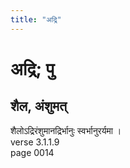 ```yaml
---
title: "अद्रि"
---
```


# अद्रि; पु
## शैल, अंशुमत्
शैलोऽद्रिरंशुमानद्रिर्भानुः स्वर्भानुरर्यमा ।<br />verse 3.1.1.9<br />page 0014

